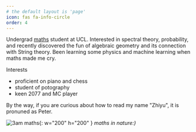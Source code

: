 ```yaml
---
# the default layout is 'page'
icon: fas fa-info-circle
order: 4
---
```


Undergrad [maths](http://www.homepages.ucl.ac.uk/~ucahmto/pathways.html) student at UCL. Interested in spectral theory, probability, and recently discovered the fun of algebraic geometry and its connection with String theory. Been learning some physics and machine learning when maths made me cry. 

Interests

* proficient on piano and chess
* student of potography
* keen 2077 and MC player

By the way, if you are curious about how to read my name "Zhiyu", it is pronuned as Peter.

![3am maths](https://cdn.verbub.com/images/my-blanket-when-i-try-to-find-the-long-side-at-3-285428.jpg){: w="200" h="200" }
_maths in nature:)_
